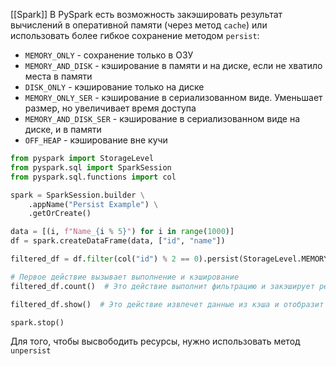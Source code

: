 [[Spark]]
В PySpark есть возможность закэшировать результат вычислений в оперативной памяти (через метод `cache`) или использовать более гибкое сохранение методом `persist`:
- `MEMORY_ONLY` - сохранение только в ОЗУ
- `MEMORY_AND_DISK` - кэширование в памяти и на диске, если не хватило места в памяти
- `DISK_ONLY` - кэширование только на диске
- `MEMORY_ONLY_SER` - кэширование в сериализованном виде. Уменьшает размер, но увеличивает время доступа
- `MEMORY_AND_DISK_SER` - кэширование в сериализованном виде на диске, и в памяти
- `OFF_HEAP` - кэширование вне кучи
```python
from pyspark import StorageLevel
from pyspark.sql import SparkSession
from pyspark.sql.functions import col

spark = SparkSession.builder \
    .appName("Persist Example") \
    .getOrCreate()

data = [(i, f"Name_{i % 5}") for i in range(1000)]
df = spark.createDataFrame(data, ["id", "name"])

filtered_df = df.filter(col("id") % 2 == 0).persist(StorageLevel.MEMORY_AND_DISK)

# Первое действие вызывает выполнение и кэширование
filtered_df.count()  # Это действие выполнит фильтрацию и закэширует результат в памяти и на диске

filtered_df.show()  # Это действие извлечет данные из кэша и отобразит их

spark.stop()
```
Для того, чтобы высвободить ресурсы, нужно использовать метод `unpersist`